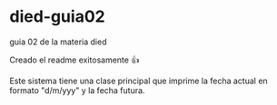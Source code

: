 # died-guia02
guia 02 de la materia died

Creado el readme exitosamente :+1:

Este sistema tiene una clase principal que imprime la fecha actual en formato "d/m/yyy" y la fecha futura.